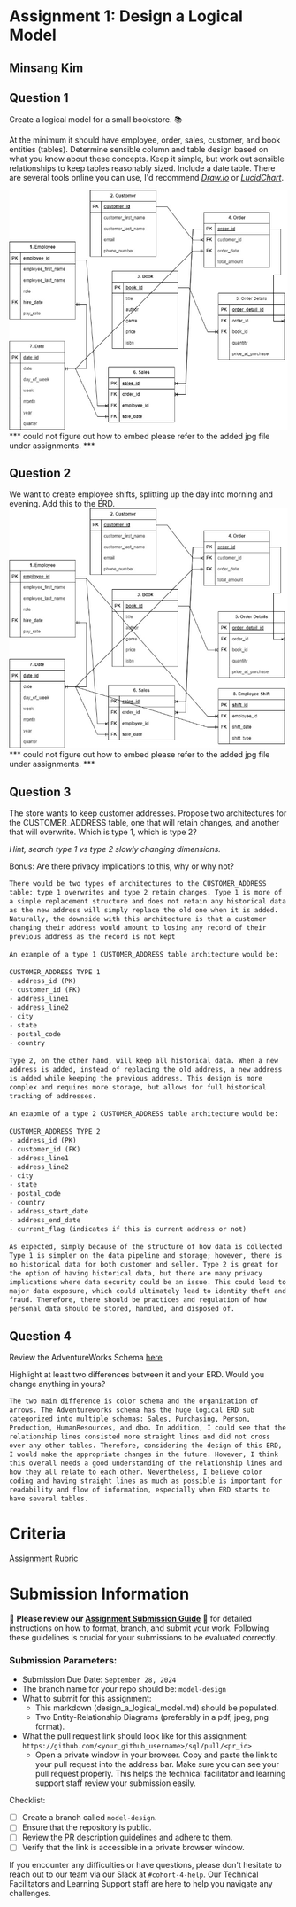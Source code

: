 # Assignment 1: Design a Logical Model

## Minsang Kim
## Question 1
Create a logical model for a small bookstore. 📚

At the minimum it should have employee, order, sales, customer, and book entities (tables). Determine sensible column and table design based on what you know about these concepts. Keep it simple, but work out sensible relationships to keep tables reasonably sized. Include a date table. There are several tools online you can use, I'd recommend [_Draw.io_](https://www.drawio.com/) or [_LucidChart_](https://www.lucidchart.com/pages/).

![Question 1](02_activities/assignments/erd_assignment_1_q1.jpg)
*** could not figure out how to embed please refer to the added jpg file under assignments. ***

## Question 2
We want to create employee shifts, splitting up the day into morning and evening. Add this to the ERD.
![Question 2](02_activities/assignments/erd_assignment_1_q2.jpg)
*** could not figure out how to embed please refer to the added jpg file under assignments. ***


## Question 3
The store wants to keep customer addresses. Propose two architectures for the CUSTOMER_ADDRESS table, one that will retain changes, and another that will overwrite. Which is type 1, which is type 2?

_Hint, search type 1 vs type 2 slowly changing dimensions._

Bonus: Are there privacy implications to this, why or why not?
```
There would be two types of architectures to the CUSTOMER_ADDRESS table: type 1 overwrites and type 2 retain changes. Type 1 is more of a simple replacement structure and does not retain any historical data as the new address will simply replace the old one when it is added. Naturally, the downside with this architecture is that a customer changing their address would amount to losing any record of their previous address as the record is not kept

An example of a type 1 CUSTOMER_ADDRESS table architecture would be:

CUSTOMER_ADDRESS TYPE 1
- address_id (PK)
- customer_id (FK)
- address_line1
- address_line2
- city
- state
- postal_code
- country

Type 2, on the other hand, will keep all historical data. When a new address is added, instead of replacing the old address, a new address is added while keeping the previous address. This design is more complex and requires more storage, but allows for full historical tracking of addresses.

An exapmle of a type 2 CUSTOMER_ADDRESS table architecture would be:

CUSTOMER_ADDRESS TYPE 2
- address_id (PK)
- customer_id (FK)
- address_line1
- address_line2
- city
- state
- postal_code
- country
- address_start_date
- address_end_date
- current_flag (indicates if this is current address or not)

As expected, simply because of the structure of how data is collected Type 1 is simpler on the data pipeline and storage; however, there is no historical data for both customer and seller. Type 2 is great for the option of having historical data, but there are many privacy implications where data security could be an issue. This could lead to major data exposure, which could ultimately lead to identity theft and fraud. Therefore, there should be practices and regulation of how personal data should be stored, handled, and disposed of.
```

## Question 4
Review the AdventureWorks Schema [here](https://i.stack.imgur.com/LMu4W.gif)

Highlight at least two differences between it and your ERD. Would you change anything in yours?
```
The two main difference is color schema and the organization of arrows. The Adventureworks schema has the huge logical ERD sub categorized into multiple schemas: Sales, Purchasing, Person, Production, HumanResources, and dbo. In addition, I could see that the relationship lines consisted more straight lines and did not cross over any other tables. Therefore, considering the design of this ERD, I would make the appropriate changes in the future. However, I think this overall needs a good understanding of the relationship lines and how they all relate to each other. Nevertheless, I believe color coding and having straight lines as much as possible is important for readability and flow of information, especially when ERD starts to have several tables. 
```

# Criteria

[Assignment Rubric](./assignment_rubric.md)

# Submission Information

🚨 **Please review our [Assignment Submission Guide](https://github.com/UofT-DSI/onboarding/blob/main/onboarding_documents/submissions.md)** 🚨 for detailed instructions on how to format, branch, and submit your work. Following these guidelines is crucial for your submissions to be evaluated correctly.

### Submission Parameters:
* Submission Due Date: `September 28, 2024`
* The branch name for your repo should be: `model-design`
* What to submit for this assignment:
    * This markdown (design_a_logical_model.md) should be populated.
    * Two Entity-Relationship Diagrams (preferably in a pdf, jpeg, png format).
* What the pull request link should look like for this assignment: `https://github.com/<your_github_username>/sql/pull/<pr_id>`
    * Open a private window in your browser. Copy and paste the link to your pull request into the address bar. Make sure you can see your pull request properly. This helps the technical facilitator and learning support staff review your submission easily.

Checklist:
- [ ] Create a branch called `model-design`.
- [ ] Ensure that the repository is public.
- [ ] Review [the PR description guidelines](https://github.com/UofT-DSI/onboarding/blob/main/onboarding_documents/submissions.md#guidelines-for-pull-request-descriptions) and adhere to them.
- [ ] Verify that the link is accessible in a private browser window.

If you encounter any difficulties or have questions, please don't hesitate to reach out to our team via our Slack at `#cohort-4-help`. Our Technical Facilitators and Learning Support staff are here to help you navigate any challenges.
